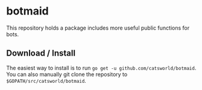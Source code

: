 # botmaid

This repository holds a package includes more useful public functions for bots.

## Download / Install

The easiest way to install is to run `go get -u github.com/catsworld/botmaid`. You can also manually git clone the repository to `$GOPATH/src/catsworld/botmaid`.